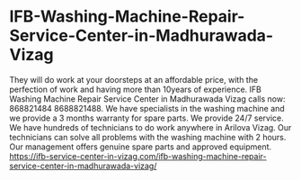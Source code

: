 # IFB-Washing-Machine-Repair-Service-Center-in-Madhurawada-Vizag
 They will do work at your doorsteps at an affordable price, with the perfection of work and having more than 10years of experience. IFB Washing Machine Repair Service Center in Madhurawada Vizag calls now: 868821484 8688821488.  We have specialists in the washing machine and we provide a 3 months warranty for spare parts. We provide 24/7 service. We have hundreds of technicians to do work anywhere in Arilova Vizag. Our technicians can solve all problems with the washing machine with 2 hours. Our management offers genuine spare parts and approved equipment. https://ifb-service-center-in-vizag.com/ifb-washing-machine-repair-service-center-in-madhurawada-vizag/
